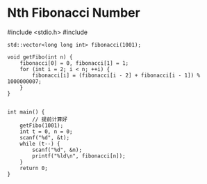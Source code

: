 # Nth Fibonacci Number

#include <stdio.h>
    #include <vector>
    
    std::vector<long long int> fibonacci(1001);
    
    void getFibo(int n) {
        fibonacci[0] = 0, fibonacci[1] = 1;
        for (int i = 2; i < n; ++i) {
            fibonacci[i] = (fibonacci[i - 2] + fibonacci[i - 1]) % 1000000007;
        }
    }
    
    
    int main() {
    		// 提前计算好
        getFibo(1001);
        int t = 0, n = 0;
        scanf("%d", &t);
        while (t--) {
            scanf("%d", &n);
            printf("%ld\n", fibonacci[n]);
        }
        return 0;
    }